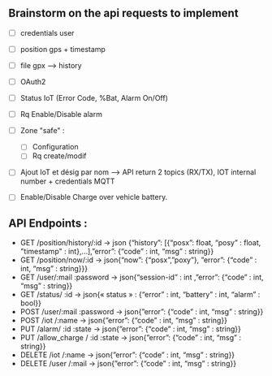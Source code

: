 Brainstorm on the api requests to implement 
------------
- [ ] credentials user
- [ ] position gps + timestamp
- [ ] file gpx --> history
- [ ] OAuth2
- [ ] Status IoT (Error Code, %Bat, Alarm On/Off)
- [ ] Rq Enable/Disable alarm
- [ ] Zone "safe" :
    - [ ] Configuration
    - [ ] Rq create/modif
- [ ] Ajout IoT et désig par nom
    --> API return 2 topics (RX/TX), IOT internal number + credentials MQTT
- [ ] Enable/Disable Charge over vehicle battery.



## API Endpoints :

- GET /position/history/:id -> json {“history”: [{“posx”: float, “posy” : float, "timestamp" : int},…],”error”:  {“code” : int, “msg” : string}}
- GET /position/now/:id -> json{“now”: {“posx”,”poxy”}, ”error”:  {“code” : int, “msg” : string}}}
- GET /user/:mail :password -> json{“session-id” : int ,”error”:  {“code” : int, “msg” : string}}
- GET /status/ :id -> json{« status » : {“error” : int,  “battery” :  int, “alarm” : bool}}
- POST /user/:mail :password -> json{”error”:  {“code” : int, “msg” : string}}
- POST /iot /:name -> json{”error”:  {“code” : int, “msg” : string}}
- PUT /alarm/ :id :state -> json{”error”:  {“code” : int, “msg” : string}}
- PUT /allow_charge / :id :state -> json{”error”:  {“code” : int, “msg” : string}}
- DELETE /iot /:name -> json{”error”:  {“code” : int, “msg” : string}}
- DELETE /user /:mail -> json{”error”:  {“code” : int, “msg” : string}}
